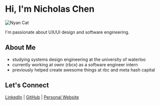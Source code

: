 # Hi, I'm Nicholas Chen  
![Nyan Cat](https://no-cdn.shortpixel.ai/client/to_avif,q_lossy,ret_wait/https://shortpixel.com/blog/wp-content/uploads/2023/12/nyan-cat.gif)

I'm passionate about UX/UI design and software engineering. 

## About Me  
- studying systems design engineering at the university of waterloo
- currently working at ownr (rbcx) as a software engineer intern
- previously helped create awesome things at rbc and meta hash capital

## Let's Connect  
[LinkedIn](https://www.linkedin.com/in/nicholas-chen-85886726a/) | [GitHub](https://github.com/nicholaschen09) | [Personal Website](https://nicholas-personal-website-eta.vercel.app)
